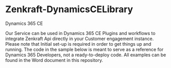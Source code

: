 # Zenkraft-DynamicsCELibrary

Dynamics 365 CE

Our Service can be used in Dynamics 365 CE Plugins and workflows to integrate Zenkraft Api directly in your Customer engagement instance.
Please note that Initial set-up is required in order to get things up and running. The code in the sample below is meant to serve as a reference for Dynamics 365 Developers, not a ready-to-deploy code. All examples can be found in the Word document in this repository.
